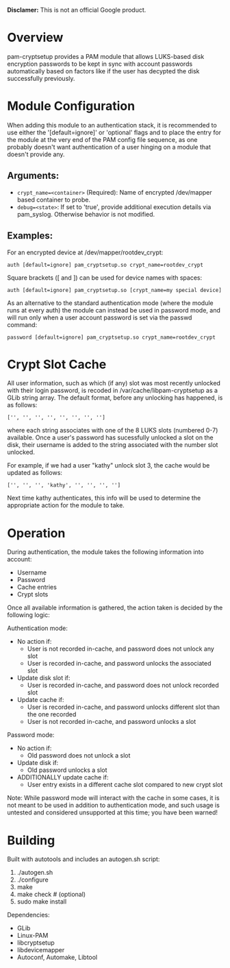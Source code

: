
**Disclamer:** This is not an official Google product.

# Overview

pam-cryptsetup provides a PAM module that allows LUKS-based disk encryption passwords to be
kept in sync with account passwords automatically based on factors like if the user has
decypted the disk successfully previously.

# Module Configuration
When adding this module to an authentication stack, it is recommended to use either the '[default=ignore]' or 'optional' flags and to place the entry for the module at the very end of the PAM config file sequence, as one probably doesn't want authentication of a user hinging on a module that doesn't provide any.

## Arguments:
* `crypt_name=<container>` (Required): Name of encrypted /dev/mapper based container to probe.
* `debug=<state>`: If set to 'true', provide additional execution details via pam_syslog. Otherwise behavior is not modified.

## Examples:
For an encrypted device at /dev/mapper/rootdev_crypt:
```
auth [default=ignore] pam_cryptsetup.so crypt_name=rootdev_crypt
```
Square brackets ([ and ]) can be used for device names with spaces:
```
auth [default=ignore] pam_cryptsetup.so [crypt_name=my special device]
```
As an alternative to the standard authentication mode (where the module runs at every auth) the module can instead be used in password mode, and will run only when a user account password is set via the passwd command:
```
password [default=ignore] pam_cryptsetup.so crypt_name=rootdev_crypt
```

# Crypt Slot Cache
All user information, such as which (if any) slot was most recently unlocked with their login password, is recoded in /var/cache/libpam-cryptsetup as a GLib string array.
The default format, before any unlocking has happened, is as follows:
```
['', '', '', '', '', '', '', '']
```
where each string associates with one of the 8 LUKS slots (numbered 0-7) available. Once a user's password has sucessfully unlocked a slot on the disk, their username is added to the string associated with the number slot unlocked.

For example, if we had a user "kathy" unlock slot 3, the cache would be updated as follows:
```
['', '', '', 'kathy', '', '', '', '']
```
Next time kathy authenticates, this info will be used to determine the appropriate action for the module to take.

# Operation
During authentication, the module takes the following information into account:
* Username
* Password
* Cache entries
* Crypt slots

Once all available information is gathered, the action taken is decided by the following logic:

Authentication mode:

* No action if:
  * User is not recorded in-cache, and password does not unlock any slot
  * User is recorded in-cache, and password unlocks the associated slot
* Update disk slot if:
  * User is recorded in-cache, and password does not unlock recorded slot
* Update cache if:
  * User is recorded in-cache, and password unlocks different slot than the one recorded
  * User is not recorded in-cache, and password unlocks a slot

Password mode:

* No action if:
  * Old password does not unlock a slot
* Update disk if:
  * Old password unlocks a slot
* ADDITIONALLY update cache if:
  * User entry exists in a different cache slot compared to new crypt slot

Note: While password mode will interact with the cache in some cases, it is not meant to be used in addition to authentication mode, and such usage is untested and considered unsupported at this time; you have been warned!

# Building

Built with autotools and includes an autogen.sh script:

1.  ./autogen.sh
2.  ./configure
3.  make
4.  make check # (optional)
5.  sudo make install

Dependencies:

*   GLib
*   Linux-PAM
*   libcryptsetup
*   libdevicemapper
*   Autoconf, Automake, Libtool
